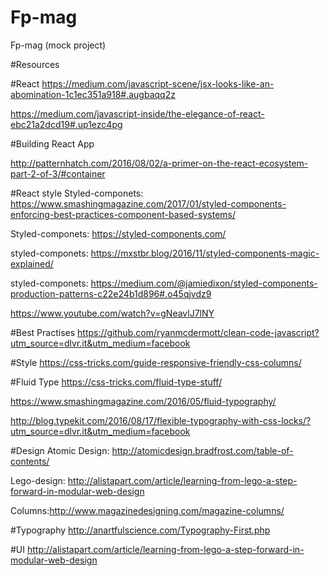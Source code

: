 # Fp-mag
Fp-mag (mock project)

#Resources

#React
https://medium.com/javascript-scene/jsx-looks-like-an-abomination-1c1ec351a918#.augbaqq2z

https://medium.com/javascript-inside/the-elegance-of-react-ebc21a2dcd19#.up1ezc4pg

#Building React App

http://patternhatch.com/2016/08/02/a-primer-on-the-react-ecosystem-part-2-of-3/#container

#React style
Styled-componets: https://www.smashingmagazine.com/2017/01/styled-components-enforcing-best-practices-component-based-systems/

Styled-componets: https://styled-components.com/

styled-componets: https://mxstbr.blog/2016/11/styled-components-magic-explained/

styled-componets: https://medium.com/@jamiedixon/styled-components-production-patterns-c22e24b1d896#.o45qjvdz9

https://www.youtube.com/watch?v=gNeavlJ7lNY

#Best Practises
https://github.com/ryanmcdermott/clean-code-javascript?utm_source=dlvr.it&utm_medium=facebook

#Style
https://css-tricks.com/guide-responsive-friendly-css-columns/

#Fluid Type
https://css-tricks.com/fluid-type-stuff/

https://www.smashingmagazine.com/2016/05/fluid-typography/

http://blog.typekit.com/2016/08/17/flexible-typography-with-css-locks/?utm_source=dlvr.it&utm_medium=facebook

#Design
Atomic Design: http://atomicdesign.bradfrost.com/table-of-contents/

Lego-design: http://alistapart.com/article/learning-from-lego-a-step-forward-in-modular-web-design

Columns:http://www.magazinedesigning.com/magazine-columns/

#Typography
http://anartfulscience.com/Typography-First.php

#UI
http://alistapart.com/article/learning-from-lego-a-step-forward-in-modular-web-design

